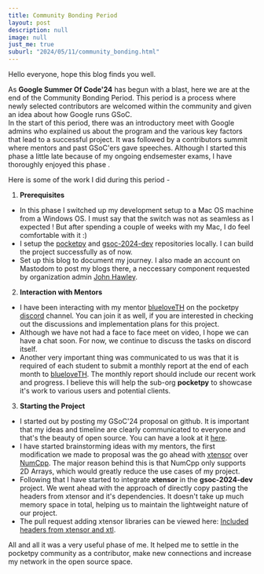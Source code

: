 ```yaml
---
title: Community Bonding Period
layout: post
description: null
image: null
just_me: true
suburl: "2024/05/11/community_bonding.html"
---
```

Hello everyone, hope this blog finds you well.

As **Google Summer Of Code'24** has begun with a blast, here we are at the end of the Community Bonding Period.
This period is a process where newly selected contributors are welcomed within the community and given an idea about how Google runs GSoC. \
In the start of this period, there was an introductory meet with Google admins who explained us about the program and the various key factors that lead to a successful project. It was followed by a contributors summit where mentors and past GSoC'ers gave speeches. Although I started this phase a little late because of my ongoing endsemester exams, I have thoroughly enjoyed this phase .

Here is some of the work I did during this period - 
1. **Prerequisites**
- In this phase I switched up my development setup to a Mac OS machine from a Windows OS. I must say that the switch was not as seamless as I expected ! But after spending a couple of weeks with my Mac, I do feel comfortable with it :)
- I setup the [pocketpy](https://github.com/pocketpy/pocketpy) and [gsoc-2024-dev](https://github.com/pocketpy/gsoc-2024-dev) repositories locally. I can build the project successfully as of now. 
- Set up this blog to document my journey. I also made an account on Mastodom to post my blogs there, a neccessary component requested by organization admin [John Hawley](https://social.afront.org/@warthog9).

2. **Interaction with Mentors**
- I have been interacting with my mentor [blueloveTH](https://github.com/blueloveTH) on the pocketpy [discord](https://discord.com/invite/WWaq72GzXv) channel. You can join it as well, if you are interested in checking out the discussions and implementation plans for this project.
- Although we have not had a face to face meet on video, I hope we can have a chat soon. For now, we continue to discuss the tasks on discord itself.
- Another very important thing was communicated to us was that it is required of each student to submit a monthly report at the end of each month to [blueloveTH](https://github.com/blueloveTH). The monthly report should include our recent work and progress. I believe this will help the sub-org **pocketpy** to showcase it's work to various users and potential clients.

3. **Starting the Project**
- I started out by posting my GSoC'24 proposal on github. It is important that my ideas and timeline are clearly communicated to everyone and that's the beauty of open source. You can have a look at it [here](https://github.com/faze-geek/GSoC-24-Proposals).
- I have started brainstorming ideas with my mentors, the first modification we made to proposal was the go ahead with [xtensor](https://xtensor.readthedocs.io/en/latest/getting_started.html) over [NumCpp](https://dpilger26.github.io/NumCpp/doxygen/html/index.html). The major reason behind this is that NumCpp only supports 2D Arrays, which would greatly reduce the use cases of my project.
- Following that I have started to integrate **xtensor** in the **gsoc-2024-dev** project. We went ahead with the approach of directly copy pasting the headers from xtensor and it's dependencies. It doesn't take up much memory space in total, helping us to maintain the lightweight nature of our project.
- The pull request adding xtensor libraries can be viewed here: [Included headers from xtensor and xtl](https://github.com/pocketpy/gsoc-2024-dev/pull/2).

All and all it was a very useful phase of me. It helped me to settle in the pocketpy community as a contributor, make new connections and increase my network in the open source space. 

